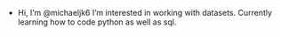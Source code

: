 - Hi, I’m @michaeljk6
I’m interested in working with datasets.
Currently learning how to code python as well as sql.

<!---
michaeljk6/michaeljk6 is a ✨ special ✨ repository because its `README.md` (this file) appears on your GitHub profile.
You can click the Preview link to take a look at your changes.
--->
